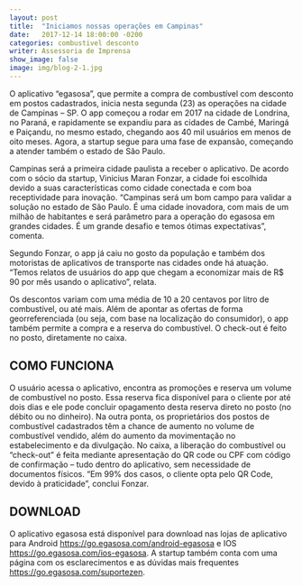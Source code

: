```yaml
---
layout: post
title:  "Iniciamos nossas operações em Campinas"
date:   2017-12-14 18:00:00 -0200
categories: combustivel desconto
writer: Assessoria de Imprensa
show_image: false
image: img/blog-2-1.jpg
---
```

O aplicativo “egasosa”, que permite a compra de combustível com desconto em postos cadastrados, inicia nesta segunda (23) as operações na cidade de Campinas – SP. O app começou a rodar em 2017 na cidade de Londrina, no Paraná, e rapidamente se expandiu para as cidades de Cambé, Maringá e Paiçandu, no mesmo estado, chegando aos 40 mil usuários em menos de oito meses. Agora, a startup segue para uma fase de expansão, começando a atender também o estado de São Paulo.

Campinas será a primeira cidade paulista a receber o aplicativo. De acordo com o sócio da startup, Vinicius Maran Fonzar, a cidade foi escolhida devido a suas características como cidade conectada e com boa receptividade para inovação. “Campinas será um bom campo para validar a solução no estado de São Paulo. É uma cidade inovadora, com mais de um milhão de habitantes e será parâmetro para a operação do egasosa em grandes cidades. É um grande desafio e temos ótimas expectativas”, comenta.

Segundo Fonzar, o app já caiu no gosto da população e também dos motoristas de aplicativos de transporte nas cidades onde há atuação. “Temos relatos de usuários do app que chegam a economizar mais de R$ 90 por mês usando o aplicativo”, relata.

Os descontos variam com uma média de 10 a 20 centavos por litro de combustível, ou até mais. Além de apontar as ofertas de forma georreferenciada (ou seja, com base na localização do consumidor), o app também permite a compra e a reserva do combustível. O check-out é feito no posto, diretamente no caixa.

## COMO FUNCIONA

O usuário acessa o aplicativo, encontra as promoções e reserva um volume de combustível no posto. Essa reserva fica disponível para o cliente por até dois dias e ele pode concluir opagamento desta reserva direto no posto (no débito ou no dinheiro).
Na outra ponta, os proprietários dos postos de combustível cadastrados têm a chance de aumento no volume de combustível vendido, além do aumento da movimentação no estabelecimento e da divulgação.
No caixa, a liberação do combustível ou “check-out” é feita mediante apresentação do QR code ou CPF com código de confirmação – tudo dentro do aplicativo, sem necessidade de documentos físicos. “Em 99% dos casos, o cliente opta pelo QR Code, devido à praticidade”, conclui Fonzar.

## DOWNLOAD

O aplicativo egasosa está disponível para download nas lojas de aplicativo para Android https://go.egasosa.com/android-egasosa e IOS  https://go.egasosa.com/ios-egasosa.  A startup também conta com uma página com os esclarecimentos e as dúvidas mais frequentes https://go.egasosa.com/suportezen.
